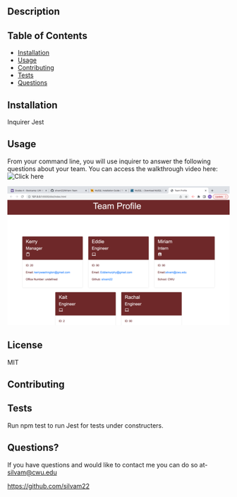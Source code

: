 ## Description


## Table of Contents
* [Installation](#installation)
* [Usage](#usage)
* [Contributing](#contributing)
* [Tests](#tests)
* [Questions](#questions)

## Installation
Inquirer 
Jest

## Usage
From your command line, you will use inquirer to answer the following questions about your team. You can access the walkthrough video here: 
![Click here](https://drive.google.com/file/d/121yRCR4HvAcVZADvwGndaoDzOZfrBzdQ/view"")

![Team Generator](/Screen%20Shot%202023-02-01%20at%2010.53.08%20AM.png "")


## License
MIT

## Contributing


## Tests
Run npm test to run Jest for tests under constructers. 

## Questions?
If you have questions and would like to contact me you can do so at- silvam@cwu.edu 

https://github.com/silvam22